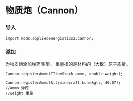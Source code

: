 # 物质炮（Cannon）

### 导入

```zenscript
import mods.appliedenergistics2.Cannon;
```

### 添加

为物质炮添加弹药类型。 重量指的是材料的（大致）原子质量。

```zenscript
Cannon.registerAmmo(IItemStack ammo, double weight);

Cannon.registerAmmo(&lt;minecraft:bone&gt;, 40.07);
//ammo 弹药
//weight 重量
```
